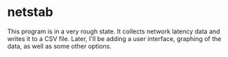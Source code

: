 # netstab

This program is in a very rough state. It collects network latency data and writes it to a CSV file. Later, I'll be adding a user interface, graphing of the data, as well as some other options. 
